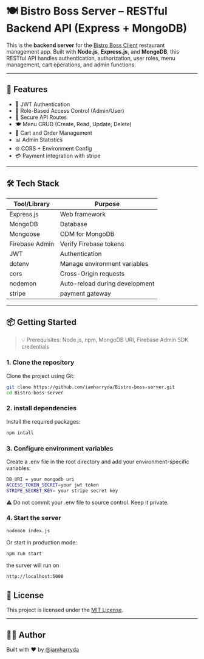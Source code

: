 # 🍽️ Bistro Boss Server – RESTful Backend API (Express + MongoDB)

This is the **backend server** for the [Bistro Boss Client](https://github.com/iamharryda/bistro-boss-client) restaurant management app. Built with **Node.js**, **Express.js**, and **MongoDB**, this RESTful API handles authentication, authorization, user roles, menu management, cart operations, and admin functions.

---

## 🚀 Features

- 🔐 JWT Authentication
- 👥 Role-Based Access Control (Admin/User)
- 🧾 Secure API Routes
- 🍽️ Menu CRUD (Create, Read, Update, Delete)
- 🛒 Cart and Order Management
- 📊 Admin Statistics
- 🌐 CORS + Environment Config
- 💳 Payment integration with stripe

---

## 🛠️ Tech Stack

| Tool/Library   | Purpose                        |
| -------------- | ------------------------------ |
| Express.js     | Web framework                  |
| MongoDB        | Database                       |
| Mongoose       | ODM for MongoDB                |
| Firebase Admin | Verify Firebase tokens         |
| JWT            | Authentication                 |
| dotenv         | Manage environment variables   |
| cors           | Cross-Origin requests          |
| nodemon        | Auto-reload during development |
| stripe         | payment gateway                |

---

## 📦 Getting Started

> 💡 Prerequisites: Node.js, npm, MongoDB URI, Firebase Admin SDK credentials

### 1. Clone the repository

Clone the project using Git:

```bash
git clone https://github.com/iamharryda/Bistro-boss-server.git
cd Bistro-boss-server
```

### 2. install dependencies

Install the required packages:

```bash
npm intall
```

### 3. Configure environment variables

Create a .env file in the root directory and add your environment-specific variables:

```bash
DB_URI = your mongodb uri
ACCESS_TOKEN_SECRET=your jwt token
STRIPE_SECRET_KEY= your stripe secret key
```

⚠️ Do not commit your .env file to source control. Keep it private.

### 4. Start the server

```bash
nodemon index.js
```

Or start in production mode:

```bash
npm run start
```

the surver will run on

```bash
http://localhost:5000

```

## 📜 License

This project is licensed under the [MIT License](LICENSE).

---

## 🙋‍♂️ Author

Built with ❤️ by [@iamharryda](https://github.com/iamharryda)
